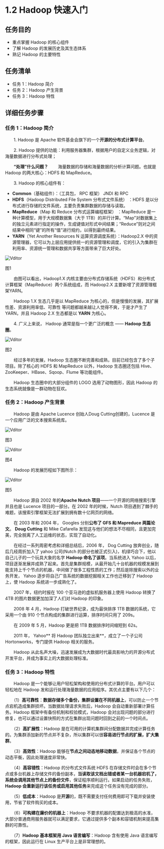 # 1.2 Hadoop 快速入门

## 任务目的

- 重点掌握 Hadoop 的核心组件
- 了解 Hadoop 的发展历史及其生态体系
- 熟记 Hadoop 的主要特性

## 任务清单

- 任务 1：Hadoop 简介
- 任务 2：Hadoop 产生背景
- 任务 3：Hadoop 特性

## 详细任务步骤

### 任务 1：Hadoop 简介

　　1. Hadoop 是 Apache 软件基金会旗下的一个**开源的分布式计算平台**。

　　2. Hadoop 提供的功能：利用服务器集群，根据用户的自定义业务逻辑，对海量数据进行分布式处理；

　　**“处理”什么问题？**
　　海量数据的存储和海量数据的分析计算问题。也就是 Hadoop 的两大核心：HDFS 和 MapReduce。

　　3. Hadoop 的核心组件有：

- **Common**（基础组件）：（工具包， RPC 框架） JNDI 和 RPC
- **HDFS**（Hadoop Distributed File System 分布式文件系统） ：HDFS 是以分布式进行存储的文件系统，主要负责集群数据的存储与读取。
- **MapReduce**（Map 和 Reduce 分布式运算编程框架） ：MapReduce 是一种计算模型，用于大规模数据集（大于 1TB）的并行计算。“Map”对数据集上的独立元素进行指定的操作，生成键值对形式中间结果；“Reduce”则对之间结果中相同“键”的所有“值”进行规约，以得到最终结果。
- **YARN**（Yet Another Resources N 运算资源调度系统）：Hadoop2.X 中的资源管理器，它可以为上层应用提供统一的资源管理和调度，它的引入为集群在利用率、资源统一管理和数据共享等方面带来了巨大好处。

![Vditor](http://assets.qingjiaoclass.com/gdlzpoyzbkrj/20200514/bjveyovr_OJwMty2XRRjdIxQxoXDK/1589424693rn/_image/35.jpg)

图1

　　由图可以看出，Hadoop1.X 内核主要由分布式存储系统（HDFS）和分布式计算框架（MapReduce）两个系统组成，而 Hadoop2.X 主要新增了资源管理框架YARN。

　　Hadoop 1.X 生态几乎是以 MapReduce 为核心的，但是慢慢的发展，其扩展性差、资源利用率低、可靠性 等问题都越来越让人觉得不爽，于是才产生了 YARN，并且 Hadoop 2.X 生态都是以 **YARN** 为核心。

　　4. 广义上来说， Hadoop 通常是指一个更广泛的概念 —— **Hadoop 生态圈**。

![Vditor](http://assets.qingjiaoclass.com/gdlzpoyzbkrj/20200514/bjveyovr_OJwMty2XRRjdIxQxoXDK/1589424693rn/_image/36.jpg)

图2

　　经过多年的发展，Hadoop 生态圈不断完善和成熟，目前已经包含了多个子项目。除了核心的 HDFS 和 MapReduce 以外，Hadoop 生态圈还包括 Hive、ZooKeeper、HBase、Sqoop、Flume 等功能组件。

　　Hadoop 生态圈中的大部分组件的 LOGO 选用了动物图形，因此 Hadoop 的生态系统就像是一群动物在狂欢。

### 任务 2：Hadoop 产生背景

　　Hadoop 是由 Apache Lucence 创始人Doug Cutting创建的，Lucence 是一个应用广泛的文本搜索系统库。

![Vditor](http://assets.qingjiaoclass.com/gdlzpoyzbkrj/20200514/bjveyovr_OJwMty2XRRjdIxQxoXDK/1589424693rn/_image/16.jpg)

图3

![Vditor](http://assets.qingjiaoclass.com/gdlzpoyzbkrj/20200514/bjveyovr_OJwMty2XRRjdIxQxoXDK/1589424693rn/_image/17.jpg)

图4

　　Hadoop 的发展历程如下图所示：

![Vditor](http://assets.qingjiaoclass.com/gdlzpoyzbkrj/20200514/bjveyovr_OJwMty2XRRjdIxQxoXDK/1589424693rn/_image/15.jpg)

图5

　　Hadoop 源自 2002 年的**Apache Nutch 项目**——一个开源的网络搜索引擎并且也是 Lucence 项目的一部分。在 2002 年的时候，Nutch 项目遇到了棘手的难题，该搜索引擎框架无法扩展到拥有数十亿网页的网络。

　　在 2003 年和 2004 年， Googles 分别**公布了 GFS 和 Mapreduce 两篇论文**。 **Doug Cutting** 和 Mike Cafarella 发现这与他们的想法不尽相同，且更加完美，完全脱离了人工运维的状态，实现了自动化。

　　在经过一系列周密考虑和详细总结后，2006 年， Dog Cutting 放奔创业，随后几经周折加入了 yahoo 公司(Nutch 的部分也被正式引入)，机绿巧合下，他以自己儿子的一个玩具大象的名字 **Hadoop 命名了该项**。当系统进入 Yahoo 以后，项目逐渐发展并成熟了起来。首先是集群规模，从最开始几十台机器的规模发展到能支持上千个节点的机器，中间做了很多工程性质的工作；然后是除搜索以外的业务开发， Yahoo 逐步将自己广告系统的数据挖掘相关工作也迁移到了 Hadoop 上，使 Hadoop 系统进一步成熟化了。

　　2007 年，纽约时报在 100 个亚马逊的虚拟机服务器上使用 Hadoop 转换了 4TB 的图片数据更加加深了人们对 Hadoop 的印象。

　　2008 年 4 月，Hadoop 打破世界纪录，成为最快排序 1TB 数据的系统，它采用一个由 910 个节点构成的集群进行运算，排序时间只用了 209s。

　　在 2009 年 5 月，Hadoop 更是把 1TB 数据排序时间缩短到 62s。

　　2011 年， Yahoo** 将 Hadoop 团队独立出来**，成立了ー个子公司 Hortonworks，专门提供 Hadoop 相关的服务。

　　Hadoop 从此名声大噪，迅速发展成为大数据时代最具影响力的开源分布式开发平台，并成为事实上的大数据处理标准。

### 任务 3：Hadoop 特性

　　Hadoop 是一个能够让用户轻松架构和使用的分布式计算的平台。用户可以轻松地在 Hadoop 发和运行处理海量数据的应用程序。其优点主要有以下几个：

　　（1）**高可靠性**：**数据存储多个备份，集群设置在不同机器上**，可以防止一个节点宕机造成集群损坏。当数据处理请求失败后，Hadoop 会自动重新部署计算任务。Hadoop 框架中有备份机制和校验模式，Hadoop 会对出现问题的部分进行修复，也可以通过设置快照的方式在集群出现问题时回到之前的一个时间点。

　　（2）**高扩展性**：Hadoop 是在可用的计算机集群间分配数据并完成计算任务的。为集群添加新的节点并不复杂，所以集群可以很**容易进行节点的扩展，扩大集群**。

　　（3）**高效性**：Hadoop 能够在**节点之间动态地移动数据**，并保证各个节点的动态平衡，因此处理速度非常快。

　　（4）**高容错性**：Hadoop 的分布式文件系统 HDFS 在存储文件时会在多个节点或多台机器上存储文件的备份副本，**当读取该文档出错或者某一台机器宕机了，系统会调用其他节点上的备份文件**，保证程序顺利运行。如果启动的任务失败，**Hadoop 会重新运行该任务或启用其他任务**来完成这个任务没有完成的部分。

　　（5）**低成本**：Hadoop 是**开源**的，既不需要支付任何费用即可下载并安装使用，节省了软件购买的成本。

　　（6）**可构建在廉价的机器上**：Hadoop 不要求机器的配置达到极高的水准，大部分普通商用服务器就可以满足要求，它通过提供多个副本和容错机制来提高集群的可靠性。

　　（7）**Hadoop 基本框架用 Java 语言编写**：Hadoop 含有使用 Java 语言编写的框架，因此运行在 Linux 生产平台上是非常理想的。